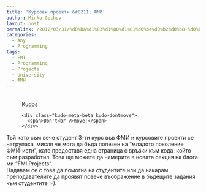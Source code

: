 ```yaml
---
title: 'Курсови проекти &#8211; ФМИ'
author: Minko Gechev
layout: post
permalink: /2012/03/31/%d0%ba%d1%83%d1%80%d1%81%d0%be%d0%b2%d0%b8-%d0%bf%d1%80%d0%be%d0%b5%d0%ba%d1%82%d0%b8-%d1%84%d0%bc%d0%b8/
categories:
  - Any
  - Programming
tags:
  - FMI
  - Programming
  - Projects
  - University
  - ФМИ
---
```

<!-- Kudos 1.1.1-->

<div class="kudo-box kudo-c_tr" style="margin:0px px 30px 30px;">
  <figure class="kudo kudoable" data-id="105"> <a class="kudo-object"> <div class="kudo-opening">
    <div class="kudo-circle">
      &nbsp;
    </div>
  </div></a> 
  
  <div class="kudo-meta kudo-meta-105">
    <div class="kudo-meta-alpha kudo-hideonhover">
      <span class="kudo-count"></span> <span class="kudo-text">Kudos</span>
    </div>
    
    <div class="kudo-meta-beta kudo-dontmove">
      <span>Don't<br />move!</span>
    </div>
  </div></figure>
</div>

Тъй като съм вече студент 3-ти курс във ФМИ и курсовите проекти се натрупаха, мисля че мога да бъда полезен на &#8220;младото поколение ФМИ-исти&#8221;, като предоставя една страница с връзки към кода, който съм разработил. Това ще можете да намерите в новата секция на блога ми &#8220;FMI Projects&#8221;.  
Надявам се с това да помогна на студентите или да накарам преподавателите да проявят повече въображение в бъдещите задания към студентите :-).